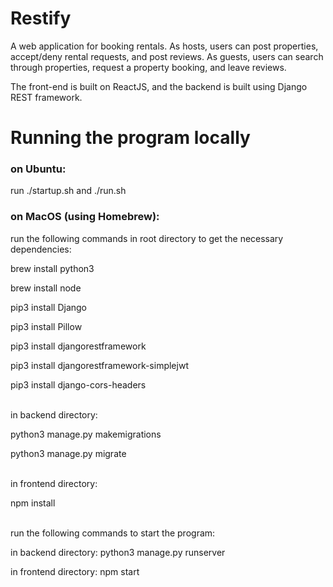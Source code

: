 # Restify
A web application for booking rentals. As hosts, users can post properties, accept/deny rental requests, and post reviews. As guests, users can search through properties, request a property booking, and leave reviews.

The front-end is built on ReactJS, and the backend is built using Django REST framework.

# Running the program locally
### on Ubuntu: 

run ./startup.sh and ./run.sh 

### on MacOS (using Homebrew): 

run the following commands in root directory to get the necessary dependencies:

brew install python3

brew install node

pip3 install Django

pip3 install Pillow

pip3 install djangorestframework

pip3 install djangorestframework-simplejwt

pip3 install django-cors-headers

<br />
in backend directory:

python3 manage.py makemigrations

python3 manage.py migrate

<br />
in frontend directory:

npm install

<br />
run the following commands to start the program:

in backend directory: python3 manage.py runserver

in frontend directory: npm start
